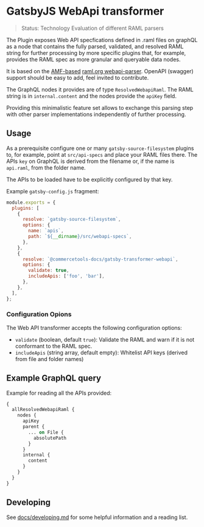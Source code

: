 # GatsbyJS WebApi transformer

> Status: Technology Evaluation of different RAML parsers

The Plugin exposes Web API specfications defined in .raml files on graphQL as a node that contains the fully parsed, validated, and resolved RAML string for further processing by more specific plugins that, for example, provides the RAML spec as more granular and queryable data nodes.

It is based on the [AMF-based](https://github.com/aml-org/amf) [raml.org webapi-parser](https://github.com/raml-org/webapi-parser).
OpenAPI (swagger) support should be easy to add, feel invited to contribute.

The GraphQL nodes it provides are of type `ResolvedWebapiRaml`.
The RAML string is in `internal.content` and the nodes provide the `apiKey` field.

Providing this minimalistic feature set allows to exchange this parsing step with other parser implementations independently of further processing.

## Usage

As a prerequisite configure one or many `gatsby-source-filesystem` plugins to, for example, point at `src/api-specs` and place your RAML files there.
The APIs `key` on GraphQL is derived from the filename or, if the name is `api.raml`, from the folder name.

The APIs to be loaded have to be explicitly configured by that key.

Example `gatsby-config.js` fragment:

```js
module.exports = {
  plugins: [
    {
      resolve: `gatsby-source-filesystem`,
      options: {
        name: `apis`,
        path: `${__dirname}/src/webapi-specs`,
      },
    },
    {
      resolve: `@commercetools-docs/gatsby-transformer-webapi`,
      options: {
        validate: true,
        includeApis: ['foo', 'bar'],
      },
    },
  ],
};
```

### Configuration Opions

The Web API transformer accepts the following configuration options:

- `validate` (boolean, default `true`): Validate the RAML and warn if it is not conformant to the RAML spec.
- `includeApis` (string array, default empty): Whitelist API keys (derived from file and folder names)

## Example GraphQL query

Example for reading all the APIs provided:

```graphql
{
  allResolvedWebapiRaml {
    nodes {
      apiKey
      parent {
        ... on File {
          absolutePath
        }
      }
      internal {
        content
      }
    }
  }
}
```

## Developing

See [docs/developing.md](docs/developing.md) for some helpful information and a reading list.
